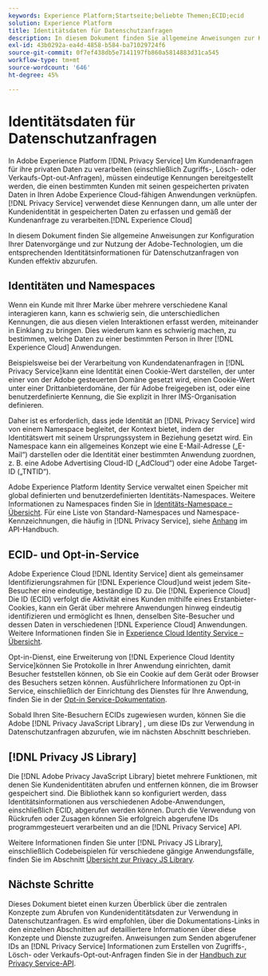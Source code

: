 ```yaml
---
keywords: Experience Platform;Startseite;beliebte Themen;ECID;ecid
solution: Experience Platform
title: Identitätsdaten für Datenschutzanfragen
description: In diesem Dokument finden Sie allgemeine Anweisungen zur Konfiguration Ihrer Datenvorgänge und zur Nutzung der Adobe-Technologien, um die entsprechenden Identitätsinformationen für Datenschutzanfragen von Kunden effektiv abzurufen.
exl-id: 43b0292a-ea4d-4858-b584-ba71029724f6
source-git-commit: 0f7ef438db5e7141197fb860a5814883d31ca545
workflow-type: tm+mt
source-wordcount: '646'
ht-degree: 45%

---
```


# Identitätsdaten für Datenschutzanfragen

In Adobe Experience Platform [!DNL Privacy Service] Um Kundenanfragen für ihre privaten Daten zu verarbeiten (einschließlich Zugriffs-, Lösch- oder Verkaufs-Opt-out-Anfragen), müssen eindeutige Kennungen bereitgestellt werden, die einen bestimmten Kunden mit seinen gespeicherten privaten Daten in Ihren Adobe Experience Cloud-fähigen Anwendungen verknüpfen. [!DNL Privacy Service] verwendet diese Kennungen dann, um alle unter der Kundenidentität in gespeicherten Daten zu erfassen und gemäß der Kundenanfrage zu verarbeiten.[!DNL Experience Cloud]

In diesem Dokument finden Sie allgemeine Anweisungen zur Konfiguration Ihrer Datenvorgänge und zur Nutzung der Adobe-Technologien, um die entsprechenden Identitätsinformationen für Datenschutzanfragen von Kunden effektiv abzurufen.

## Identitäten und Namespaces

Wenn ein Kunde mit Ihrer Marke über mehrere verschiedene Kanal interagieren kann, kann es schwierig sein, die unterschiedlichen Kennungen, die aus diesen vielen Interaktionen erfasst werden, miteinander in Einklang zu bringen. Dies wiederum kann es schwierig machen, zu bestimmen, welche Daten zu einer bestimmten Person in Ihrer [!DNL Experience Cloud] Anwendungen.

Beispielsweise bei der Verarbeitung von Kundendatenanfragen in [!DNL Privacy Service]kann eine Identität einen Cookie-Wert darstellen, der unter einer von der Adobe gesteuerten Domäne gesetzt wird, einen Cookie-Wert unter einer Drittanbieterdomäne, der für Adobe freigegeben ist, oder eine benutzerdefinierte Kennung, die Sie explizit in Ihrer IMS-Organisation definieren.

Daher ist es erforderlich, dass jede Identität an [!DNL Privacy Service] wird von einem Namespace begleitet, der Kontext bietet, indem der Identitätswert mit seinem Ursprungssystem in Beziehung gesetzt wird. Ein Namespace kann ein allgemeines Konzept wie eine E-Mail-Adresse („E-Mail“) darstellen oder die Identität einer bestimmten Anwendung zuordnen, z. B. eine Adobe Advertising Cloud-ID („AdCloud“) oder eine Adobe Target-ID („TNTID“).

Adobe Experience Platform Identity Service verwaltet einen Speicher mit global definierten und benutzerdefinierten Identitäts-Namespaces. Weitere Informationen zu Namespaces finden Sie in [Identitäts-Namespace – Übersicht](../identity-service/namespaces.md). Für eine Liste von Standard-Namespaces und Namespace-Kennzeichnungen, die häufig in [!DNL Privacy Service], siehe [Anhang](api/appendix.md) im API-Handbuch.

## ECID- und Opt-in-Service

Adobe Experience Cloud [!DNL Identity Service] dient als gemeinsamer Identifizierungsrahmen für [!DNL Experience Cloud]und weist jedem Site-Besucher eine eindeutige, beständige ID zu. Die [!DNL Experience Cloud] Die ID (ECID) verfolgt die Aktivität eines Kunden mithilfe eines Erstanbieter-Cookies, kann ein Gerät über mehrere Anwendungen hinweg eindeutig identifizieren und ermöglicht es Ihnen, denselben Site-Besucher und dessen Daten in verschiedenen [!DNL Experience Cloud] Anwendungen. Weitere Informationen finden Sie in [Experience Cloud Identity Service – Übersicht](https://experienceleague.adobe.com/docs/id-service/using/intro/overview.html?lang=de).

Opt-in-Dienst, eine Erweiterung von [!DNL Experience Cloud Identity Service]können Sie Protokolle in Ihrer Anwendung einrichten, damit Besucher feststellen können, ob Sie ein Cookie auf dem Gerät oder Browser des Besuchers setzen können. Ausführlichere Informationen zu Opt-in Service, einschließlich der Einrichtung des Dienstes für Ihre Anwendung, finden Sie in der [Opt-in Service-Dokumentation](https://experienceleague.adobe.com/docs/id-service/using/implementation/opt-in-service/optin-overview.html?lang=de).

Sobald Ihren Site-Besuchern ECIDs zugewiesen wurden, können Sie die Adobe [!DNL Privacy JavaScript Library] , um diese IDs zur Verwendung in Datenschutzanfragen abzurufen, wie im nächsten Abschnitt beschrieben.

## [!DNL Privacy JS Library]

Die [!DNL Adobe Privacy JavaScript Library] bietet mehrere Funktionen, mit denen Sie Kundenidentitäten abrufen und entfernen können, die im Browser gespeichert sind. Die Bibliothek kann so konfiguriert werden, dass Identitätsinformationen aus verschiedenen Adobe-Anwendungen, einschließlich ECID, abgerufen werden können. Durch die Verwendung von Rückrufen oder Zusagen können Sie erfolgreich abgerufene IDs programmgesteuert verarbeiten und an die [!DNL Privacy Service] API.

Weitere Informationen finden Sie unter [!DNL Privacy JS Library], einschließlich Codebeispielen für verschiedene gängige Anwendungsfälle, finden Sie im Abschnitt [Übersicht zur Privacy JS Library](js-library.md).

## Nächste Schritte

Dieses Dokument bietet einen kurzen Überblick über die zentralen Konzepte zum Abrufen von Kundenidentitätsdaten zur Verwendung in Datenschutzanfragen. Es wird empfohlen, über die Dokumentations-Links in den einzelnen Abschnitten auf detailliertere Informationen über diese Konzepte und Dienste zuzugreifen. Anweisungen zum Senden abgerufener IDs an [!DNL Privacy Service] Informationen zum Erstellen von Zugriffs-, Lösch- oder Verkaufs-Opt-out-Anfragen finden Sie in der [Handbuch zur Privacy Service-API](api/overview.md).
